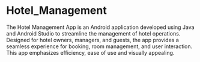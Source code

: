 # Hotel_Management
The Hotel Management App is an Android application developed using Java and Android Studio to streamline the management of hotel operations. Designed for hotel owners, managers, and guests, the app provides a seamless experience for booking, room management, and user interaction. This app emphasizes efficiency, ease of use and  visually appealing.
